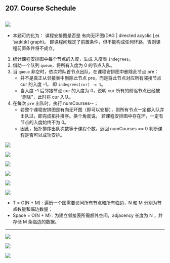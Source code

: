 ## 207. Course Schedule
![](img/2021-08-08-11-52-26.png)
---

- 本题可约化为： 课程安排图是否是 有向无环图(DAG | directed acyclic [ˌeɪˈsaɪklɪk] graph)。
  即课程间规定了前置条件，但不能构成任何环路，否则课程前置条件将不成立。

1. 统计课程安排图中每个节点的入度，生成 入度表 `indegrees`。
2. 借助一个队列 `queue`，将所有入度为 0 的节点入队。
3. 当 `queue` 非空时，依次将队首节点出队，在课程安排图中删除此节点 pre：
   - 并不是真正从邻接表中删除此节点 pre，而是将此节点对应所有邻接节点 cur 的入度 -1，
     即 `indegrees[cur] -= 1`。
   - 当入度 -1 后邻接节点 cur 的入度为 0，说明 cur 所有的前驱节点已经被 “删除”，此时将 cur 入队。
4. 在每次 `pre` 出队时，执行 numCourses--；
   - 若整个课程安排图是有向无环图（即可以安排），则所有节点一定都入队并出队过，即完成拓扑排序。换个角度说，
     若课程安排图中存在环，一定有节点的入度始终不为 0。
   - 因此，拓扑排序出队次数等于课程个数，返回 numCourses == 0 判断课程是否可以成功安排。

![](img/2021-08-08-11-52-51.png)

![](img/2021-08-08-11-53-53.png)

![](img/2021-08-08-13-01-15.png)

![](img/2021-08-08-13-01-45.png)

![](img/2021-08-08-13-01-56.png)

![](img/2021-08-08-13-03-11.png)

- T = O(N + M) :  遍历一个图需要访问所有节点和所有临边，N 和 M 分别为节点数量和临边数量；
- Space = O(N + M) : 为建立邻接表所需额外空间，adjacency 长度为 N ，并存储 M 条临边的数据。

---

![](img/2021-08-08-17-08-24.png)

![](img/2021-08-08-17-20-30.png)

![](img/2021-08-08-15-09-39.png)